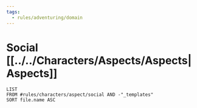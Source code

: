 ```yaml
---
tags:
  - rules/adventuring/domain
---
```

# Social [[../../Characters/Aspects/Aspects|Aspects]]
```dataview
LIST
FROM #rules/characters/aspect/social AND -"_templates"
SORT file.name ASC
```
